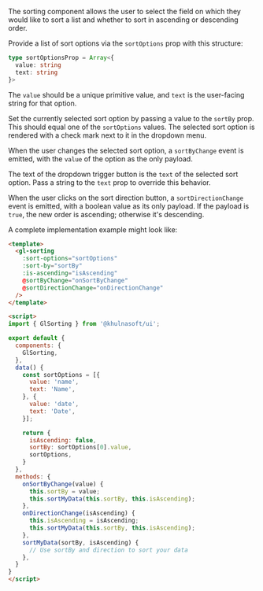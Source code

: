 The sorting component allows the user to select the field on which they would like to sort a list
and whether to sort in ascending or descending order.

Provide a list of sort options via the `sortOptions` prop with this structure:

```typescript
type sortOptionsProp = Array<{
  value: string
  text: string
}>
```

The `value` should be a unique primitive value, and `text` is the user-facing
string for that option.

Set the currently selected sort option by passing a value to the `sortBy` prop.
This should equal one of the `sortOptions` values. The selected sort option is
rendered with a check mark next to it in the dropdown menu.

When the user changes the selected sort option, a `sortByChange` event is
emitted, with the `value` of the option as the only payload.

The text of the dropdown trigger button is the `text` of the selected sort
option. Pass a string to the `text` prop to override this behavior.

When the user clicks on the sort direction button, a `sortDirectionChange`
event is emitted, with a boolean value as its only payload. If the payload is
`true`, the new order is ascending; otherwise it's descending.

A complete implementation example might look like:

```html
<template>
  <gl-sorting
    :sort-options="sortOptions"
    :sort-by="sortBy"
    :is-ascending="isAscending"
    @sortByChange="onSortByChange"
    @sortDirectionChange="onDirectionChange"
  />
</template>

<script>
import { GlSorting } from '@khulnasoft/ui';

export default {
  components: {
    GlSorting,
  },
  data() {
    const sortOptions = [{
      value: 'name',
      text: 'Name',
    }, {
      value: 'date',
      text: 'Date',
    }];

    return {
      isAscending: false,
      sortBy: sortOptions[0].value,
      sortOptions,
    }
  },
  methods: {
    onSortByChange(value) {
      this.sortBy = value;
      this.sortMyData(this.sortBy, this.isAscending);
    },
    onDirectionChange(isAscending) {
      this.isAscending = isAscending;
      this.sortMyData(this.sortBy, this.isAscending);
    },
    sortMyData(sortBy, isAscending) {
      // Use sortBy and direction to sort your data
    },
  }
}
</script>
```

